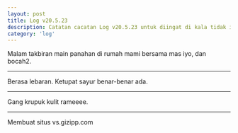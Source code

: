 ```yaml
---
layout: post
title: Log v20.5.23
description: Catatan cacatan Log v20.5.23 untuk diingat di kala tidak ingat sekaligus sengaja tidak ingat agar kembali mengingat.
category: 'log'
---
```


Malam takbiran main panahan di rumah mami bersama mas iyo, dan bocah2.

***

Berasa lebaran. Ketupat sayur benar-benar ada.

***

Gang krupuk kulit rameeee.

***

Membuat situs vs.gizipp.com

